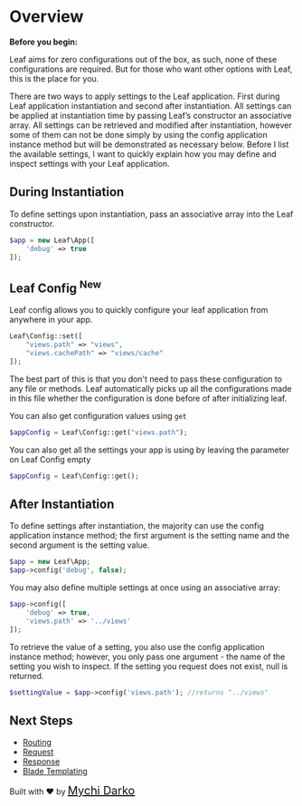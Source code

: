 <!-- markdownlint-disable no-inline-html -->
# Overview

**Before you begin:**

Leaf aims for zero configurations out of the box, as such, none of these configurations are required. But for those who want other options with Leaf, this is the place for you.

There are two ways to apply settings to the Leaf application. First during Leaf application instantiation and second after instantiation. All settings can be applied at instantiation time by passing Leaf’s constructor an associative array. All settings can be retrieved and modified after instantiation, however some of them can not be done simply by using the config application instance method but will be demonstrated as necessary below. Before I list the available settings, I want to quickly explain how you may define and inspect settings with your Leaf application.

## During Instantiation

To define settings upon instantiation, pass an associative array into the Leaf constructor.

```php
$app = new Leaf\App([
    'debug' => true
]);
```

## Leaf Config <sup class="new-tag-1">New</sup>

Leaf config allows you to quickly configure your leaf application from anywhere in your app.

```php
Leaf\Config::set([
    "views.path" => "views",
    "views.cachePath" => "views/cache"
]);
```

The best part of this is that you don't need to pass these configuration to any file or methods. Leaf automatically picks up all the configurations made in this file whether the configuration is done before of after initializing leaf.

You can also get configuration values using `get`

```php
$appConfig = Leaf\Config::get("views.path");
```

You can also get all the settings your app is using by leaving the parameter on Leaf Config empty

```php
$appConfig = Leaf\Config::get();
```

## After Instantiation

To define settings after instantiation, the majority can use the config application instance method; the first argument is the setting name and the second argument is the setting value.

```php
$app = new Leaf\App;
$app->config('debug', false);
```

You may also define multiple settings at once using an associative array:

```php
$app->config([
    'debug' => true,
    'views.path' => '../views'
]);
```

To retrieve the value of a setting, you also use the config application instance method; however, you only pass one argument - the name of the setting you wish to inspect. If the setting you request does not exist, null is returned.

```php
$settingValue = $app->config('views.path'); //returns "../views"
```

## Next Steps

- [Routing](leaf/v/2.5.0/routing/)
- [Request](leaf/v/2.5.0/http/request)
- [Response](leaf/v/2.5.0/http/response)
- [Blade Templating](leaf/v/2.5.0/views/blade)

Built with ❤ by <a href="https://mychi.netlify.app" style="font-size: 20px; color: #111;" target="_blank">Mychi Darko</a>
